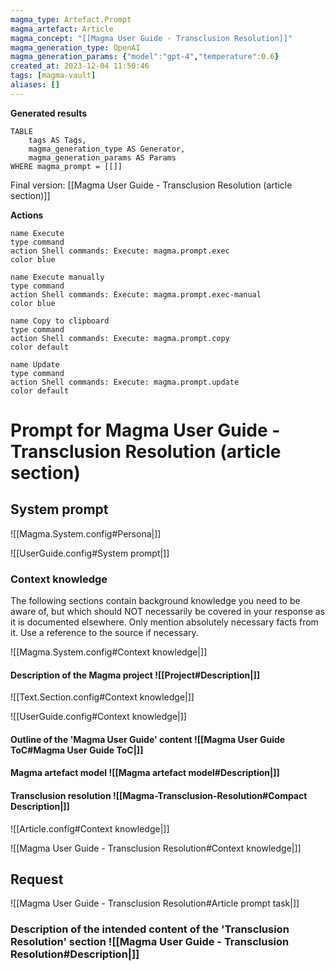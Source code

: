 ```yaml
---
magma_type: Artefact.Prompt
magma_artefact: Article
magma_concept: "[[Magma User Guide - Transclusion Resolution]]"
magma_generation_type: OpenAI
magma_generation_params: {"model":"gpt-4","temperature":0.6}
created_at: 2023-12-04 11:50:46
tags: [magma-vault]
aliases: []
---
```


**Generated results**

```dataview
TABLE
	tags AS Tags,
	magma_generation_type AS Generator,
	magma_generation_params AS Params
WHERE magma_prompt = [[]]
```

Final version: [[Magma User Guide - Transclusion Resolution (article section)]]

**Actions**

```button
name Execute
type command
action Shell commands: Execute: magma.prompt.exec
color blue
```
```button
name Execute manually
type command
action Shell commands: Execute: magma.prompt.exec-manual
color blue
```
```button
name Copy to clipboard
type command
action Shell commands: Execute: magma.prompt.copy
color default
```
```button
name Update
type command
action Shell commands: Execute: magma.prompt.update
color default
```

# Prompt for Magma User Guide - Transclusion Resolution (article section)

## System prompt

![[Magma.System.config#Persona|]]

![[UserGuide.config#System prompt|]]

### Context knowledge

The following sections contain background knowledge you need to be aware of, but which should NOT necessarily be covered in your response as it is documented elsewhere. Only mention absolutely necessary facts from it. Use a reference to the source if necessary.

![[Magma.System.config#Context knowledge|]]

#### Description of the Magma project ![[Project#Description|]]

![[Text.Section.config#Context knowledge|]]

![[UserGuide.config#Context knowledge|]]

#### Outline of the 'Magma User Guide' content ![[Magma User Guide ToC#Magma User Guide ToC|]]

#### Magma artefact model ![[Magma artefact model#Description|]]

#### Transclusion resolution ![[Magma-Transclusion-Resolution#Compact Description|]]

![[Article.config#Context knowledge|]]

![[Magma User Guide - Transclusion Resolution#Context knowledge|]]


## Request

![[Magma User Guide - Transclusion Resolution#Article prompt task|]]

### Description of the intended content of the 'Transclusion Resolution' section ![[Magma User Guide - Transclusion Resolution#Description|]]
